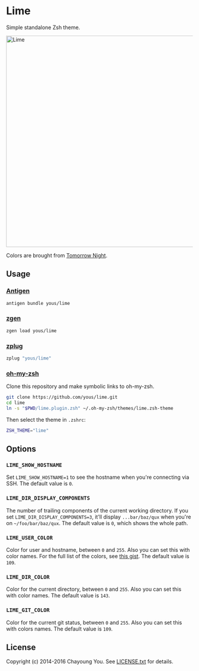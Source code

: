 # Lime

Simple standalone Zsh theme.

<img width="570" alt="Lime" src="demo/lime.png">

Colors are brought from [Tomorrow
Night](https://github.com/chriskempson/tomorrow-theme#tomorrow-night).

## Usage

### [Antigen](https://github.com/zsh-users/antigen)

``` zsh
antigen bundle yous/lime
```

### [zgen](https://github.com/tarjoilija/zgen)

``` zsh
zgen load yous/lime
```

### [zplug](https://github.com/b4b4r07/zplug)

``` zsh
zplug "yous/lime"
```

### [oh-my-zsh](https://github.com/robbyrussell/oh-my-zsh)

Clone this repository and make symbolic links to oh-my-zsh.

``` sh
git clone https://github.com/yous/lime.git
cd lime
ln -s "$PWD/lime.plugin.zsh" ~/.oh-my-zsh/themes/lime.zsh-theme
```

Then select the theme in `.zshrc`:

``` zsh
ZSH_THEME="lime"
```

## Options

### `LIME_SHOW_HOSTNAME`

Set `LIME_SHOW_HOSTNAME=1` to see the hostname when you're connecting via SSH.
The default value is `0`.

### `LIME_DIR_DISPLAY_COMPONENTS`

The number of trailing components of the current working directory. If you set
`LIME_DIR_DISPLAY_COMPONENTS=3`, it'll display `...bar/baz/qux` when you're on
`~/foo/bar/baz/qux`. The default value is `0`, which shows the whole path.

### `LIME_USER_COLOR`

Color for user and hostname, between `0` and `255`. Also you can set this with
color names. For the full list of the colors, see [this
gist](https://gist.github.com/yous/c303055cf65a99d65488). The default value is
`109`.

### `LIME_DIR_COLOR`

Color for the current directory, between `0` and `255`. Also you can set this
with color names. The default value is `143`.

### `LIME_GIT_COLOR`

Color for the current git status, between `0` and `255`. Also you can set this
with colors names. The default value is `109`.

## License

Copyright (c) 2014-2016 Chayoung You. See [LICENSE.txt](LICENSE.txt) for
details.
